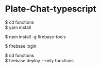 # Plate-Chat-typescript

$ cd functions  
$ yarn install


$ npm install -g firebase-tools

$ firebase login

$ cd functions  
$ firebase deploy --only functions
